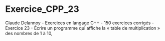 # Exercice_CPP_23
Claude Delannoy - Exercices en langage C++ - 150 exercices corrigés - Exercice 23 - Écrire un programme qui affiche la « table de multiplication » des nombres de 1 à 10,
